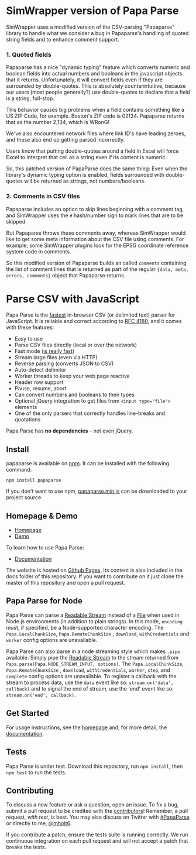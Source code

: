 SimWrapper version of Papa Parse
================================

SimWrapper uses a modified version of the CSV-parsing "Papaparse" library to handle what we consider a bug in Papaparse's handling of quoted string fields and to enhance comment support.

### 1. Quoted fields

Papaparse has a nice "dynamic typing" feature which converts numeric and boolean fields into actual numbers and booleans in the javascript objects that it returns. Unfortunately, it will convert fields even if they are surrounded by double-quotes. This is absolutely counterintuitive, because our users (most people generally?) use double-quotes to declare that a field is a string, full-stop. 

This behavior causes big problems when a field contains something like a US ZIP Code, for example. Boston's ZIP code is 02134.  Papaparse returns that as the number 2,134, which is WRonG!

We've also encountered network files where link ID's have leading zeroes, and these also end up getting parsed incorrectly. 

Users know that putting double-quotes around a field in Excel will force Excel to interpret that cell as a string even if its content is numeric.

So, this patched version of PapaParse does the same thing: Even when the library's dynamic typing option is enabled, fields surrounded with double-quotes will be returned as strings, not numbers/booleans.

### 2. Comments in CSV files

Papaparse includes an option to skip lines beginning with a comment tag, and SimWrapper uses the `#` hash/number sign to mark lines that are to be skipped. 

But Papaparse throws these comments away, whereas SimWrapper would like to get some meta information
about the CSV file using comments. For example, some SimWrapper plugins look for the EPSG coordinate reference system code in comments.

So this modified version of Papaparse builds an called `comments` containing the list of comment lines that is
returned as part of the regular `{data, meta, errors, comments}` object that Papaparse returns.


Parse CSV with JavaScript
========================================

Papa Parse is the [fastest](http://jsperf.com/javascript-csv-parsers/4) in-browser CSV (or delimited text) parser for JavaScript. It is reliable and correct according to [RFC 4180](https://tools.ietf.org/html/rfc4180), and it comes with these features:

- Easy to use
- Parse CSV files directly (local or over the network)
- Fast mode ([is really fast](http://jsperf.com/javascript-csv-parsers/3))
- Stream large files (even via HTTP)
- Reverse parsing (converts JSON to CSV)
- Auto-detect delimiter
- Worker threads to keep your web page reactive
- Header row support
- Pause, resume, abort
- Can convert numbers and booleans to their types
- Optional jQuery integration to get files from `<input type="file">` elements
- One of the only parsers that correctly handles line-breaks and quotations

Papa Parse has **no dependencies** - not even jQuery.

Install
-------

papaparse is available on [npm](https://www.npmjs.com/package/papaparse). It
can be installed with the following command:

    npm install papaparse

If you don't want to use npm, [papaparse.min.js](https://unpkg.com/papaparse@latest/papaparse.min.js) can be downloaded to your project source.


Homepage & Demo
----------------

- [Homepage](http://papaparse.com)
- [Demo](http://papaparse.com/demo)

To learn how to use Papa Parse:

- [Documentation](http://papaparse.com/docs)

The website is hosted on [Github Pages](https://pages.github.com/). Its content is also included in the docs folder of this repository. If you want to contribute on it just clone the master of this repository and open a pull request.


Papa Parse for Node
--------------------

Papa Parse can parse a [Readable Stream](https://nodejs.org/api/stream.html#stream_readable_streams) instead of a [File](https://www.w3.org/TR/FileAPI/) when used in Node.js environments (in addition to plain strings). In this mode, `encoding` must, if specified, be a Node-supported character encoding. The `Papa.LocalChunkSize`, `Papa.RemoteChunkSize` , `download`, `withCredentials` and `worker` config options are unavailable.

Papa Parse can also parse in a node streaming style which makes `.pipe` available.  Simply pipe the [Readable Stream](https://nodejs.org/api/stream.html#stream_readable_streams) to the stream returned from `Papa.parse(Papa.NODE_STREAM_INPUT, options)`.  The `Papa.LocalChunkSize`, `Papa.RemoteChunkSize` , `download`, `withCredentials`, `worker`, `step`, and `complete` config options are unavailable.  To register a callback with the stream to process data, use the `data` event like so: `stream.on('data', callback)` and to signal the end of stream, use the 'end' event like so: `stream.on('end', callback)`.

Get Started
-----------

For usage instructions, see the [homepage](http://papaparse.com) and, for more detail, the [documentation](http://papaparse.com/docs).

Tests
-----

Papa Parse is under test. Download this repository, run `npm install`, then `npm test` to run the tests.

Contributing
------------

To discuss a new feature or ask a question, open an issue. To fix a bug, submit a pull request to be credited with the [contributors](https://github.com/mholt/PapaParse/graphs/contributors)! Remember, a pull request, *with test*, is best. You may also discuss on Twitter with [#PapaParse](https://twitter.com/search?q=%23PapaParse&src=typd&f=realtime) or directly to me, [@mholt6](https://twitter.com/mholt6).

If you contribute a patch, ensure the tests suite is running correctly. We run continuous integration on each pull request and will not accept a patch that breaks the tests.
